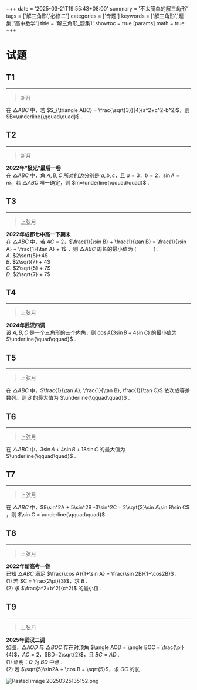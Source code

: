 +++
date = '2025-03-21T19:55:43+08:00'
summary = '不太简单的解三角形'
tags = ['解三角形','必修二']
categories = ['专题']
keywords = ['解三角形','题集','高中数学']
title = '解三角形_题集1'
showtoc = true
[params]
    math = true
+++

# 试题

## T1
--------
> 新月

在 $\triangle ABC$ 中，若 $S_{\triangle ABC} = \frac{\sqrt{3}}{4}(a^2+c^2-b^2)$，则 $B=\underline{\qquad\quad}$ .     

## T2
------
> 新月


**2022年“极光”最后一卷**                 
在 $\triangle ABC$ 中，角 $A,B,C$ 所对的边分别是 $a,b,c$，且 $a=3$，$b=2$，$\sin A = m$，若 $\triangle ABC$ 唯一确定，则 $m=\underline{\qquad\quad}$ .                                     

## T3
-------
> 上弦月

**2022年成都七中高一下期末**                    
在 $\triangle ABC$ 中，若 $AC = 2$，$\frac{1}{\sin B} + \frac{1}{\tan B} = \frac{1}{\sin A} + \frac{1}{\tan A} + 1$ ，则 $\triangle ABC$ 周长的最小值为 $(\qquad\quad)$ .           
$A.$ $2\sqrt{5}+4$   
$B.$ $2\sqrt{7} + 4$   
$C.$ $2\sqrt{5} + 7$   
$D.$ $2\sqrt{7} + 7$   


## T4
-------
> 上弦月

**2024年武汉四调**                                 
设 $A,B,C$ 是一个三角形的三个内角，则 $\cos A(3\sin B + 4\sin C)$ 的最小值为 $\underline{\quad\qquad}$  .          


## T5
---------
> 上弦月

在 $\triangle ABC$ 中，$\frac{1}{\tan A}, \frac{1}{\tan B}, \frac{1}{\tan C}$ 依次成等差数列。则 $B$ 的最大值为 $\underline{\qquad\quad}$ .             


## T6
-------
> 上弦月

在 $\triangle ABC$ 中，$3\sin A + 4\sin B + 18\sin C$ 的最大值为 $\underline{\qquad\quad}$ .    


## T7
-------
> 上弦月

在 $\triangle ABC$ 中，$9\sin^2A + 5\sin^2B -3\sin^2C = 2\sqrt{3}\sin A\sin B\sin C$ ，则 $\sin C = \underline{\qquad\quad}$ .   


## T8
---------
> 上弦月

**2022年新高考一卷**               
已知 $\triangle ABC$ 满足 $\frac{\cos A}{1+\sin A} = \frac{\sin 2B}{1+\cos2B}$ .           
(1) 若 $C = \frac{2\pi}{3}$，求 $B$ .        
(2) 求 $\frac{a^2+b^2}{c^2}$ 的最小值 .          


## T9
---------
> 上弦月

**2025年武汉二调**                                 
如图，$\triangle AOD$ 与 $\triangle BOC$ 存在对顶角 $\angle AOD = \angle BOC = \frac{\pi}{4}$，$AC=2$，$BD=2\sqrt{2}$，且 $BC = AD$ .         
(1) 证明：$O$ 为 $BD$ 中点 .          
(2) 若 $\sqrt{5}\sin2A + \cos B = \sqrt{5}$，求 $OC$ 的长 .          

![Pasted image 20250325135152.png](https://img.picui.cn/free/2025/03/25/67e2448e9e0c1.png)





